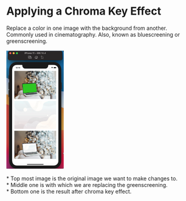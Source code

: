 
<h1> Applying a Chroma Key Effect </h1>

<body> 
Replace a color in one image with the background from another. 
<br>
Commonly used in cinematography. Also, known as bluescreening or greenscreening.
<br> 
<br>
<img src="https://github.com/rupalchanpr33t/chromakeyeffect/blob/master/Screenshot%202021-05-07%20at%202.39.26%20PM.png?raw=true" width="30%" height="30%">
<br>
<p>
* Top most image is the original image we want to make changes to.
<br>
* Middle one is with which we are replacing the greenscreening.
<br>
* Bottom one is the result after chroma key effect.
</p>
</body>
